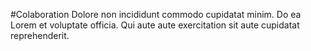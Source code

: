 #Colaboration
Dolore non incididunt commodo cupidatat minim. Do ea Lorem et voluptate officia. Qui aute aute exercitation sit aute cupidatat reprehenderit.

